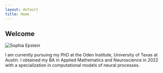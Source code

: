 ```yaml
---
layout: default
title: Home
---
```


<section id="home">
  <h2>Welcome</h2>
  <div class="bio-section">
    <img src="https://oden.utexas.edu/media/directory-assets/profile-imgs/Sophia_Epstein.png" alt="Sophia Epstein" class="bio-image">
    <p class="bio-text">I am currently pursuing my PhD at the Oden Institute, University of Texas at Austin. I obtained my BA in Applied Mathematics and Neuroscience in 2022 with a specialization in computational models of neural processes.</p>
  </div>
</section>

